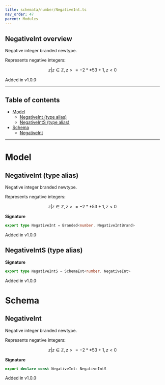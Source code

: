 ```yaml
---
title: schemata/number/NegativeInt.ts
nav_order: 47
parent: Modules
---
```


## NegativeInt overview

Negative integer branded newtype.

Represents negative integers:

```math
 { z | z ∈ ℤ, z >= -2 ** 53 + 1, z < 0 }
```

Added in v1.0.0

---

<h2 class="text-delta">Table of contents</h2>

- [Model](#model)
  - [NegativeInt (type alias)](#negativeint-type-alias)
  - [NegativeIntS (type alias)](#negativeints-type-alias)
- [Schema](#schema)
  - [NegativeInt](#negativeint)

---

# Model

## NegativeInt (type alias)

Negative integer branded newtype.

Represents negative integers:

```math
 { z | z ∈ ℤ, z >= -2 ** 53 + 1, z < 0 }
```

**Signature**

```ts
export type NegativeInt = Branded<number, NegativeIntBrand>
```

Added in v1.0.0

## NegativeIntS (type alias)

**Signature**

```ts
export type NegativeIntS = SchemaExt<number, NegativeInt>
```

Added in v1.0.0

# Schema

## NegativeInt

Negative integer branded newtype.

Represents negative integers:

```math
 { z | z ∈ ℤ, z >= -2 ** 53 + 1, z < 0 }
```

**Signature**

```ts
export declare const NegativeInt: NegativeIntS
```

Added in v1.0.0
